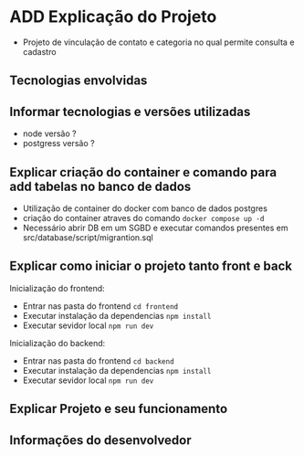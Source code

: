 # ADD Explicação do Projeto 
- Projeto de vinculação de contato e categoria no qual permite consulta e cadastro

## Tecnologias envolvidas


## Informar tecnologias e versões utilizadas
- node versão ?  
- postgress versão ?

## Explicar criação do container e comando para add tabelas no banco de dados
- Utilização de container do docker com banco de dados postgres
- criação do container atraves do comando ` docker compose up -d ` 
- Necessário abrir DB em um SGBD e executar comandos presentes em src/database/script/migrantion.sql

## Explicar como iniciar o projeto tanto front e back
 Inicialização do frontend:
 - Entrar nas pasta do frontend `cd frontend`
 - Executar instalação da dependencias ` npm install `
 - Executar sevidor local ` npm run dev `

 Inicialização do backend:
 - Entrar nas pasta do frontend `cd backend`
 - Executar instalação da dependencias ` npm install `
 - Executar sevidor local ` npm run dev `

## Explicar Projeto e seu funcionamento


## Informações do desenvolvedor

